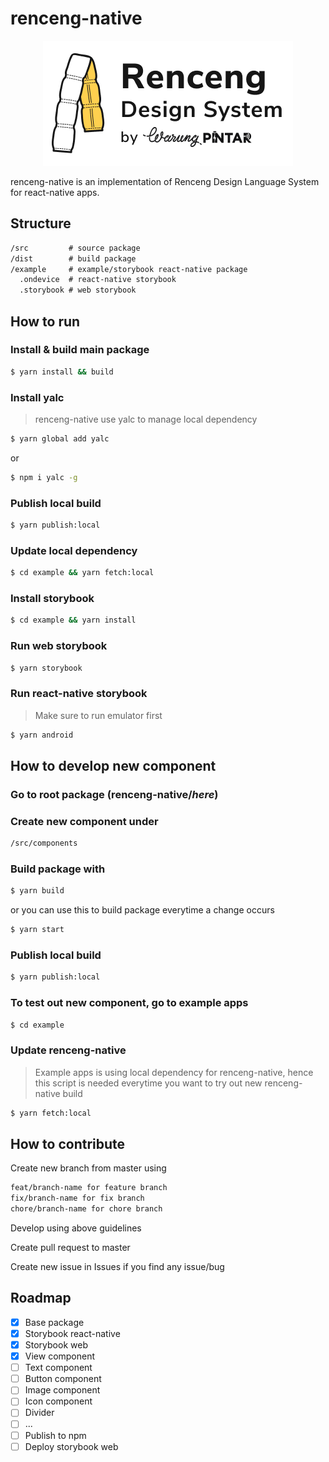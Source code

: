 # renceng-native
<p align="center">
  <img src="./logo.png">
</p>


renceng-native is an implementation of Renceng Design Language System for react-native apps.

## Structure

```txt
/src         # source package
/dist        # build package
/example     # example/storybook react-native package
  .ondevice  # react-native storybook
  .storybook # web storybook
```
## How to run

### Install & build main package

```bash
$ yarn install && build
```

### Install yalc
> renceng-native use yalc to manage local dependency
```bash
$ yarn global add yalc
```
or
```bash
$ npm i yalc -g
```

### Publish local build
```bash
$ yarn publish:local
```

### Update local dependency

```bash
$ cd example && yarn fetch:local
```

### Install storybook

```bash
$ cd example && yarn install
```

### Run web storybook

```bash
$ yarn storybook
```

### Run react-native storybook
> Make sure to run emulator first

```bash
$ yarn android
```

## How to develop new component
### Go to root package (renceng-native/*here*)

### Create new component under
```txt
/src/components
```

### Build package with
```bash
$ yarn build
```

or you can use this to build package everytime a change occurs
```bash
$ yarn start
```

### Publish local build
```bash
$ yarn publish:local
```

### To test out new component, go to example apps
```bash
$ cd example
```

### Update renceng-native
> Example apps is using local dependency for renceng-native, hence this script is needed everytime you want to try out new renceng-native build 
```bash
$ yarn fetch:local
```

## How to contribute
Create new branch from master using
```txt
feat/branch-name for feature branch
fix/branch-name for fix branch
chore/branch-name for chore branch
```
Develop using above guidelines

Create pull request to master

Create new issue in Issues if you find any issue/bug

## Roadmap
- [x] Base package
- [x] Storybook react-native
- [x] Storybook web
- [x] View component
- [ ] Text component
- [ ] Button component
- [ ] Image component
- [ ] Icon component
- [ ] Divider
- [ ] ...
- [ ] Publish to npm
- [ ] Deploy storybook web
